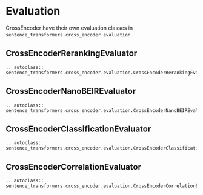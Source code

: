 # Evaluation
CrossEncoder have their own evaluation classes in `sentence_transformers.cross_encoder.evaluation`.

## CrossEncoderRerankingEvaluator
```{eval-rst}
.. autoclass:: sentence_transformers.cross_encoder.evaluation.CrossEncoderRerankingEvaluator
```

## CrossEncoderNanoBEIREvaluator
```{eval-rst}
.. autoclass:: sentence_transformers.cross_encoder.evaluation.CrossEncoderNanoBEIREvaluator
```

## CrossEncoderClassificationEvaluator
```{eval-rst}
.. autoclass:: sentence_transformers.cross_encoder.evaluation.CrossEncoderClassificationEvaluator
```

## CrossEncoderCorrelationEvaluator
```{eval-rst}
.. autoclass:: sentence_transformers.cross_encoder.evaluation.CrossEncoderCorrelationEvaluator
```
